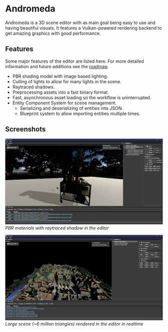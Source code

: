 # Andromeda

Andromeda is a 3D scene editor with as main goal being easy to use and having beautiful visuals.
It features a Vulkan-powered rendering backend to get amazing graphics with good performance.

## Features

Some major features of the editor are listed here. For more detailed information and future additions
see the [roadmap](./Roadmap.md).

- PBR shading model with image based lighting.
- Culling of lights to allow for many lights in the scene.
- Raytraced shadows.
- Preprocessing assets into a fast binary format.
- Fast, asynchronous asset loading so the workflow is uninterrupted.
- Entity Component System for scene management.
  - Serializing and deserializing of entities into JSON.
  - Blueprint system to allow importing entities multiple times.

## Screenshots

![PBR materials](./screenshots/pbr.png)
*PBR materials with raytraced shadow in the editor*

![Big scene](./screenshots/bigscene.png)
*Large scene (~6 million triangles) rendered in the editor in realtime*